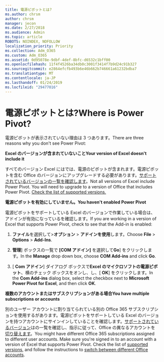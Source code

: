 ```yaml
---
title: 電源ピボットとは?
ms.author: chrsm
author: chrsm
manager: jecon
ms.date: 2/27/2018
ms.audience: Admin
ms.topic: article
ROBOTS: NOINDEX, NOFOLLOW
localization_priority: Priority
ms.collection: Adm_O365
ms.custom: Adm_O365
ms.assetid: 0d95078e-9dbf-4def-8bfc-d6532c1bff00
ms.openlocfilehash: 11f4f4526ba34db0c3001f3414f7b9d24c91b327
ms.sourcegitcommit: e2864efcfb493b6e46b662b746661a61232bdba7
ms.translationtype: MT
ms.contentlocale: ja-JP
ms.lasthandoff: 01/24/2019
ms.locfileid: "29477016"
---
```

# <a name="where-is-power-pivot"></a><span data-ttu-id="07c31-102">電源ピボットとは?</span><span class="sxs-lookup"><span data-stu-id="07c31-102">Where is Power Pivot?</span></span>

<span data-ttu-id="07c31-103">電源ピボットが表示されていない理由は 3 つあります。</span><span class="sxs-lookup"><span data-stu-id="07c31-103">There are three reasons why you don't see Power Pivot:</span></span>
  
 <span data-ttu-id="07c31-104">**Excel のバージョンが含まれていないこと**</span><span class="sxs-lookup"><span data-stu-id="07c31-104">**Your version of Excel doesn't include it**</span></span>
  
<span data-ttu-id="07c31-p101">すべてのバージョン Excel にはでは、電源のピボットが含まれます。電源ピボットを含む Office のバージョンにアップグレードする必要があります。[サポートされているバージョンの一覧を確認します](https://support.office.com/article/aa64e217-4b6e-410b-8337-20b87e1c2a4b.aspx)。</span><span class="sxs-lookup"><span data-stu-id="07c31-p101">Not all versions of Excel include Power Pivot. You will need to upgrade to a version of Office that includes Power Pivot. [Check the list of supported versions.](https://support.office.com/article/aa64e217-4b6e-410b-8337-20b87e1c2a4b.aspx)</span></span>
  
 <span data-ttu-id="07c31-108">**電源ピボットを有効にしていません。**</span><span class="sxs-lookup"><span data-stu-id="07c31-108">**You haven't enabled Power Pivot**</span></span>
  
<span data-ttu-id="07c31-109">電源ピボットをサポートしている Excel のバージョンで作業している場合は、アドインが有効になっているを確認します。</span><span class="sxs-lookup"><span data-stu-id="07c31-109">If you are working in a version of Excel that supports Power Pivot, check to see that the Add-in is enabled:</span></span>
  
1. <span data-ttu-id="07c31-110">**ファイル**を選択して\>**オプション** \> **アドインを使用**します。</span><span class="sxs-lookup"><span data-stu-id="07c31-110">Choose **File** \> **Options** \> **Add-Ins**.</span></span>
    
2. <span data-ttu-id="07c31-111">**管理**] ボックスの一覧で **[COM アドイン]** を選択して**Go**] をクリックします。</span><span class="sxs-lookup"><span data-stu-id="07c31-111">In the **Manage** drop down box, choose **COM Add-ins** and click **Go**.</span></span>
    
3. <span data-ttu-id="07c31-112">[ **Com アドイン**] ダイアログ ボックスで**Excel のマイクロソフトの電源ピボット**、横のチェック ボックスをオンし、し、[ **OK**] をクリックします。</span><span class="sxs-lookup"><span data-stu-id="07c31-112">In the **Com Add-ins** dialog box, select the checkbox next to **Microsoft Power Pivot for Excel**, and then click **OK**.</span></span> 
    
 <span data-ttu-id="07c31-113">**複数のアカウントまたはサブスクリプションがある場合**</span><span class="sxs-lookup"><span data-stu-id="07c31-113">**You have multiple subscriptions or accounts**</span></span>
  
<span data-ttu-id="07c31-p102">別のユーザー アカウントに割り当てられている別の Office 365 サブスクリプションを使用するがあります。電源ピボットをサポートしている Excel のバージョンを持つアカウントにサインインしていることを確認します。[サポートされているバージョン](https://support.office.com/article/aa64e217-4b6e-410b-8337-20b87e1c2a4b.aspx)はの一覧を確認し、指示に従って、Office の異なるアカウントを[切り替えます](https://support.office.com/article/b9582171-fd1f-4284-9846-bdd72bb28426.aspx#BKMK_WebSwitchAccounts)。</span><span class="sxs-lookup"><span data-stu-id="07c31-p102">You might have different Office 365 subscriptions assigned to different user accounts. Make sure you're signed in to an account with a version of Excel that supports Power Pivot. Check the list of [supported versions](https://support.office.com/article/aa64e217-4b6e-410b-8337-20b87e1c2a4b.aspx), and follow the instructions to [switch between different Office accounts](https://support.office.com/article/b9582171-fd1f-4284-9846-bdd72bb28426.aspx#BKMK_WebSwitchAccounts).</span></span>
  

